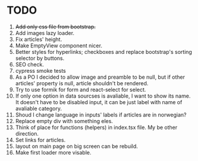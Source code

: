 # TODO

1. ~~Add only css file from bootstrap.~~
2. Add images lazy loader.
3. Fix articles' height.
4. Make EmptyView component nicer.
5. Better styles for hyperlinks; checkboxes and replace bootstrap's sorting selector by buttons.
6. SEO check.
7. cypress smoke tests
8. As a PO I decided to allow image and preamble to be null, but if other articles' property is null, article shouldn't be rendered.
9. Try to use formik for form and react-select for select.
10. If only one option in data sourcses is avaliable, I want to show its name. It doesn't have to be disabled input, it can be just label with name of avaliable category.
11. Shoud I change language in inputs' labels if articles are in norwegian?
12. Replace empty div with something eles.
13. Think of place for functions (helpers) in index.tsx file. My be other direction.
14. Set links for articles.
15. layout on main page on big screen can be rebuild.
16. Make first loader more visable.
